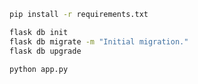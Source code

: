 ```sh
pip install -r requirements.txt
```

```sh
flask db init
flask db migrate -m "Initial migration."
flask db upgrade
```

```sh
python app.py
```